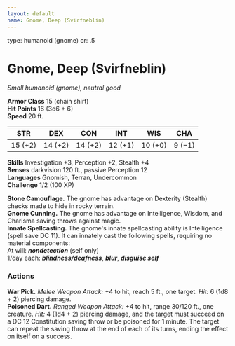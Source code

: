 ```yaml
---
layout: default
name: Gnome, Deep (Svirfneblin)
---
```

type: humanoid (gnome)
cr: .5

# Gnome, Deep (Svirfneblin) 
_Small humanoid (gnome), neutral good_

**Armor Class** 15 (chain shirt)    
**Hit Points** 16 (3d6 + 6)    
**Speed** 20 ft. 

| STR     | DEX     | CON     | INT     | WIS     | CHA     |
|---------|---------|---------|---------|---------|---------|
| 15 (+2) | 14 (+2) | 14 (+2) | 12 (+1) | 10 (+0) | 9 (−1)  |

**Skills** Investigation +3, Perception +2, Stealth +4    
**Senses** darkvision 120 ft., passive Perception 12    
**Languages** Gnomish, Terran, Undercommon    
**Challenge** 1/2 (100 XP) 

**Stone Camouflage.** The gnome has advantage on Dexterity (Stealth) checks made to hide in rocky terrain.    
**Gnome Cunning.** The gnome has advantage on Intelligence, Wisdom, and Charisma saving throws against magic.    
**Innate Spellcasting.** The gnome's innate spellcasting ability is Intelligence (spell save DC 11). It can innately cast the following spells, requiring no material components:    
At will: **_nondetection_** (self only)    
1/day each: **_blindness/deafness_**, **_blur_**, **_disguise self_** 

### Actions 
**War Pick.** _Melee Weapon Attack:_ +4 to hit, reach 5 ft., one target. _Hit:_ 6 (1d8 + 2) piercing damage.    
**Poisoned Dart.** _Ranged Weapon Attack:_ +4 to hit, range 30/120 ft., one creature. _Hit:_ 4 (1d4 + 2) piercing damage, and the target must succeed on a DC 12 Constitution saving throw or be poisoned for 1 minute. The target can repeat the saving throw at the end of each of its turns, ending the effect on itself on a success.